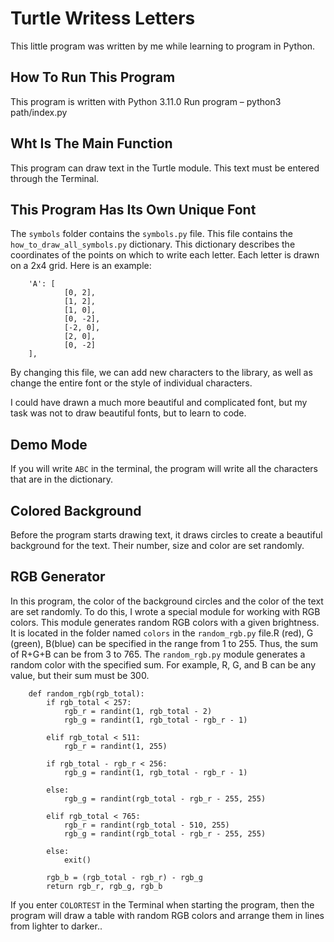 # Turtle Writess Letters #
This little program was written by me while learning to program in Python.

## How To Run This Program ##
This program is written with Python 3.11.0
Run program  –  python3 path/index.py


## Wht Is The Main Function ##
This program can draw text in the Turtle module. This text must be entered through the Terminal.

## This Program Has Its Own Unique Font ##
The `symbols` folder contains the `symbols.py` file. This file contains the `how_to_draw_all_symbols.py` dictionary. This dictionary describes the coordinates of the points on which to write each letter. Each letter is drawn on a 2x4 grid. Here is an example:

        'A': [
                [0, 2],
                [1, 2],
                [1, 0],
                [0, -2],
                [-2, 0],
                [2, 0],
                [0, -2]
        ],

By changing this file, we can add new characters to the library, as well as change the entire font or the style of individual characters.

I could have drawn a much more beautiful and complicated font, but my task was not to draw beautiful fonts, but to learn to code.

## Demo Mode ##
If you will write `ABC` in the terminal, the program will write all the characters that are in the dictionary.

## Colored Background ##
Before the program starts drawing text, it draws circles to create a beautiful background for the text. Their number, size and color are set randomly.

## RGB Generator ##
In this program, the color of the background circles and the color of the text are set randomly. To do this, I wrote a special module for working with RGB colors. This module generates random RGB colors with a given brightness. It is located in the  folder named `colors` in the `random_rgb.py` file.R (red), G (green), B(blue) can be specified in the range from 1 to 255. Thus, the sum of R+G+B can be from 3 to 765. The `random_rgb.py` module generates a random color with the specified sum. For example, R, G, and B can be any value, but their sum must be 300.

        def random_rgb(rgb_total):
            if rgb_total < 257:
                rgb_r = randint(1, rgb_total - 2)
                rgb_g = randint(1, rgb_total - rgb_r - 1)

            elif rgb_total < 511:
                rgb_r = randint(1, 255)

            if rgb_total - rgb_r < 256:
                rgb_g = randint(1, rgb_total - rgb_r - 1)

            else:
                rgb_g = randint(rgb_total - rgb_r - 255, 255)

            elif rgb_total < 765:
                rgb_r = randint(rgb_total - 510, 255)
                rgb_g = randint(rgb_total - rgb_r - 255, 255)

            else:
                exit()

            rgb_b = (rgb_total - rgb_r) - rgb_g
            return rgb_r, rgb_g, rgb_b

If you enter `COLORTEST` in the Terminal when starting the program, then the program will draw a table with random RGB colors and arrange them in lines from lighter to darker..

